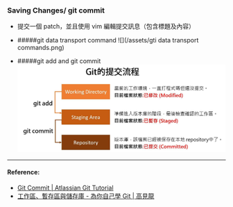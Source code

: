 ### Saving Changes/ git commit
* 提交一個 patch，並且使用 vim 編輯提交訊息（包含標題及內容）

* #####git data transport command
![](/assets/gti data transport commands.png)

* #####git add and git commit
![](/assets/git4.jpg)



----
#### Reference:
- [Git Commit | Atlassian Git Tutorial](https://www.atlassian.com/git/tutorials/saving-changes/git-commit)
- [工作區、暫存區與儲存庫 - 為你自己學 Git | 高見龍](https://gitbook.tw/chapters/using-git/working-staging-and-repository.html)
